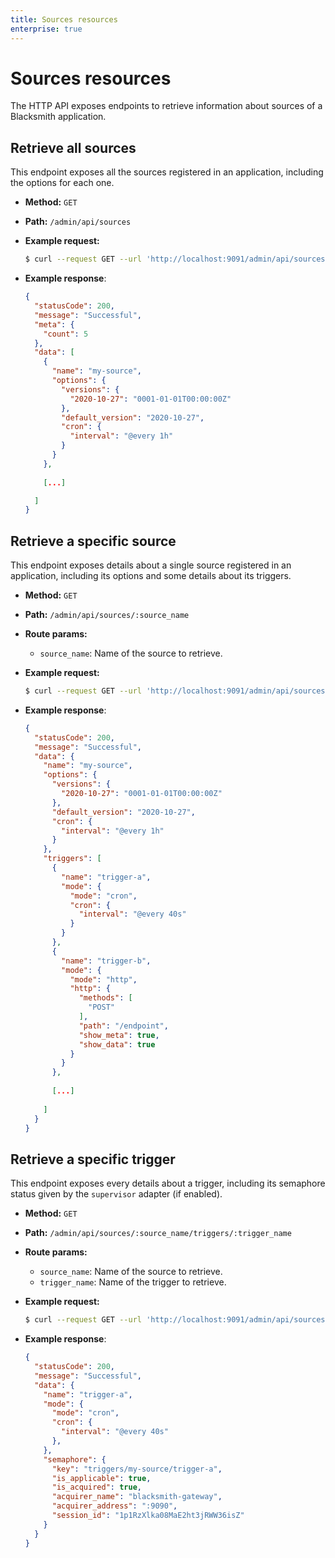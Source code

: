 ```yaml
---
title: Sources resources
enterprise: true
---
```


# Sources resources

The HTTP API exposes endpoints to retrieve information about sources of a Blacksmith
application.

## Retrieve all sources

This endpoint exposes all the sources registered in an application, including
the options for each one.

- **Method:** `GET`
- **Path:** `/admin/api/sources`

- **Example request:**
  ```bash
  $ curl --request GET --url 'http://localhost:9091/admin/api/sources'

  ```
- **Example response**:
  ```json
  {
    "statusCode": 200,
    "message": "Successful",
    "meta": {
      "count": 5
    },
    "data": [
      {
        "name": "my-source",
        "options": {
          "versions": {
            "2020-10-27": "0001-01-01T00:00:00Z"
          },
          "default_version": "2020-10-27",
          "cron": {
            "interval": "@every 1h"
          }
        }
      },
      
      [...]

    ]
  }

  ```

## Retrieve a specific source

This endpoint exposes details about a single source registered in an application,
including its options and some details about its triggers.

- **Method:** `GET`
- **Path:** `/admin/api/sources/:source_name`
- **Route params:**
  - `source_name`: Name of the source to retrieve.

- **Example request:**
  ```bash
  $ curl --request GET --url 'http://localhost:9091/admin/api/sources/my-source'

  ```
- **Example response**:
  ```json
  {
    "statusCode": 200,
    "message": "Successful",
    "data": {
      "name": "my-source",
      "options": {
        "versions": {
          "2020-10-27": "0001-01-01T00:00:00Z"
        },
        "default_version": "2020-10-27",
        "cron": {
          "interval": "@every 1h"
        }
      },
      "triggers": [
        {
          "name": "trigger-a",
          "mode": {
            "mode": "cron",
            "cron": {
              "interval": "@every 40s"
            }
          }
        },
        {
          "name": "trigger-b",
          "mode": {
            "mode": "http",
            "http": {
              "methods": [
                "POST"
              ],
              "path": "/endpoint",
              "show_meta": true,
              "show_data": true
            }
          }
        },
        
        [...]
        
      ]
    }
  }

  ```

## Retrieve a specific trigger

This endpoint exposes every details about a trigger, including its semaphore status
given by the `supervisor` adapter (if enabled).

- **Method:** `GET`
- **Path:** `/admin/api/sources/:source_name/triggers/:trigger_name`
- **Route params:**
  - `source_name`: Name of the source to retrieve.
  - `trigger_name`: Name of the trigger to retrieve.

- **Example request:**
  ```bash
  $ curl --request GET --url 'http://localhost:9091/admin/api/sources/my-source/triggers/trigger-a'

  ```
- **Example response**:
  ```json
  {
    "statusCode": 200,
    "message": "Successful",
    "data": {
      "name": "trigger-a",
      "mode": {
        "mode": "cron",
        "cron": {
          "interval": "@every 40s"
        },
      },
      "semaphore": {
        "key": "triggers/my-source/trigger-a",
        "is_applicable": true,
        "is_acquired": true,
        "acquirer_name": "blacksmith-gateway",
        "acquirer_address": ":9090",
        "session_id": "1p1RzXlka08MaE2ht3jRWW36isZ"
      }
    }
  }

  ```

